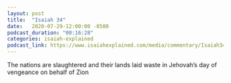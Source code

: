 ```yaml
---
layout: post
title:  "Isaiah 34"
date:   2020-07-29-12:00:00 -0500
podcast_duration: "00:16:28"
categories: isaiah-explained
podcast_link: https://www.isaiahexplained.com/media/commentary/Isaiah34.mp3
---
```

The nations are slaughtered and their lands laid waste in Jehovah’s day of vengeance on behalf of Zion
